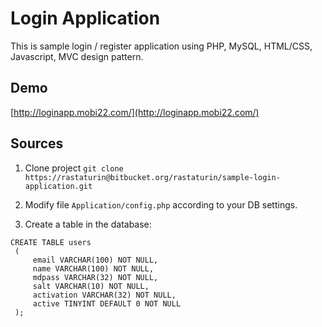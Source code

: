 # Login Application

This is sample login / register application using PHP, MySQL, HTML/CSS, Javascript, MVC design pattern.

## Demo

[http://loginapp.mobi22.com/](http://loginapp.mobi22.com/)

## Sources

1. Clone project `git clone https://rastaturin@bitbucket.org/rastaturin/sample-login-application.git`

2. Modify file `Application/config.php` according to your DB settings.

3. Create a table in the database:

```
CREATE TABLE users
 (
     email VARCHAR(100) NOT NULL,
     name VARCHAR(100) NOT NULL,
     mdpass VARCHAR(32) NOT NULL,
     salt VARCHAR(10) NOT NULL,
     activation VARCHAR(32) NOT NULL,
     active TINYINT DEFAULT 0 NOT NULL
 );
```
